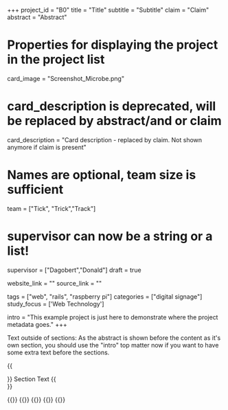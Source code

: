 +++
project_id = "B0"
title = "Title"
subtitle = "Subtitle"
claim = "Claim"
abstract = "Abstract"

# Properties for displaying the project in the project list
card_image = "Screenshot_Microbe.png"

# card_description is deprecated, will be replaced by abstract/and or claim
card_description = "Card description - replaced by claim. Not shown anymore if claim is present" 

# Names are optional, team size is sufficient
team = ["Tick", "Trick","Track"]
# supervisor can now be a string or a list!
supervisor = ["Dagobert","Donald"]
draft = true

website_link = ""
source_link = ""

tags = ["web", "rails", "raspberry pi"]
categories = ["digital signage"]
study_focus = ['Web Technology']

intro = "This example project is just here to demonstrate where the project metadata goes."
+++

Text outside of sections: As the abstract is shown before the content as it's own section, you should use the "intro"
top matter now if you want to have some extra text before the sections.

{{<section title="Section Title">}}
Section Text
{{</section>}}



{{<gallery>}}
{{<team-member image="cat.jpg" name="Tick">}}
{{<team-member image="cat.jpg" name="Trick">}}
{{<team-member image="cat.jpg" name="Track">}}
{{</gallery>}}

